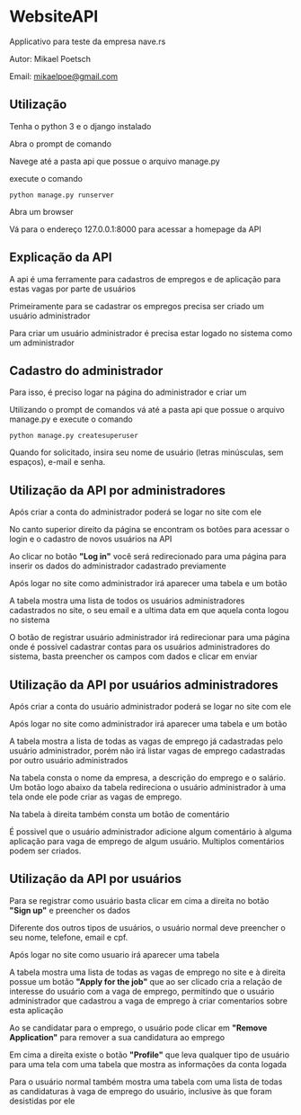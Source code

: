 <h1>WebsiteAPI</h1> 

Applicativo para teste da empresa nave.rs

Autor: Mikael Poetsch

Email: mikaelpoe@gmail.com

<h2>Utilização</h2>

Tenha o python 3 e o django instalado 

Abra o prompt de comando

Navege até a pasta api que possue o arquivo manage.py

execute o comando

```
python manage.py runserver
```
Abra um browser

Vá para o endereço 127.0.0.1:8000 para acessar a homepage da API




<h2> Explicação da API </h2>

A api é uma ferramente para cadastros de empregos e de aplicação para estas vagas por parte de usuários

Primeiramente para se cadastrar os empregos precisa ser criado um usuário administrador

Para criar um usuário administrador é precisa estar logado no sistema como um administrador



<h2> Cadastro do administrador </h2>

Para isso, é preciso logar na página do administrador e criar um

Utilizando o prompt de comandos vá até a pasta api que possue o arquivo manage.py e execute o comando

```
python manage.py createsuperuser
```

Quando for solicitado, insira seu nome de usuário (letras minúsculas, sem espaços), e-mail e senha.



<h2> Utilização da API por administradores </h2>

Após criar a conta do administrador poderá se logar no site com ele

No canto superior direito da página se encontram os botões para acessar o login e o cadastro de novos usuários na API

Ao clicar no botão **"Log in"** você será redirecionado para uma página para inserir os dados do administrador cadastrado previamente

Após logar no site como administrador irá aparecer uma tabela e um botão

A tabela mostra uma lista de todos os usuários administradores cadastrados no site, o seu email e a ultima data em que aquela conta logou no sistema

O botão de registrar usuário administrador irá redirecionar para uma página onde é possivel cadastrar contas para os usuários administradores do sistema, basta preencher os campos com dados e clicar em enviar

<h2> Utilização da API por usuários administradores </h2>

Após criar a conta do usuário administrador poderá se logar no site com ele

Após logar no site como administrador irá aparecer uma tabela e um botão

A tabela mostra a lista de todas as vagas de emprego já cadastradas pelo usuário administrador, porém não irá listar vagas de emprego cadastradas por outro usuário administrados

Na tabela consta o nome da empresa, a descrição do emprego e o salário. Um botão logo abaixo da tabela redireciona o usuário administrador à uma tela onde ele pode criar as vagas de emprego.

Na tabela à direita também consta um botão de comentário

É possivel que o usuário administrador adicione algum comentário à alguma aplicação para vaga de emprego de algum usuário. Multiplos comentários podem ser criados.



<h2> Utilização da API por usuários </h2>

Para se registrar como usuário basta clicar em cima a direita no botão **"Sign up"** e preencher os dados

Diferente dos outros tipos de usuários, o usuário normal deve preencher o seu nome, telefone, email e cpf.

Após logar no site como usuario irá aparecer uma tabela

A tabela mostra uma lista de todas as vagas de emprego no site e à direita possue um botão **"Apply for the job"** que ao ser clicado cria a relação de interesse do usuário com a vaga de emprego, permitindo que o usuário administrador que cadastrou a vaga de emprego à criar comentarios sobre esta aplicação

Ao se candidatar para o emprego, o usuário pode clicar em **"Remove Application"** para remover a sua candidatura ao emprego

Em cima a direita existe o botão **"Profile"** que leva qualquer tipo de usuário para uma tela com uma tabela que mostra as informações da conta logada

Para o usuário normal também mostra uma tabela com uma lista de todas as candidaturas à vaga de emprego do usuário, inclusive às que foram desistidas por ele
